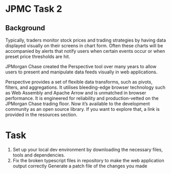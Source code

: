 # JPMC Task 2
## Background
Typically, traders monitor stock prices and trading strategies by having data displayed visually on their screens in chart form. Often these charts will be accompanied by alerts that notify users when certain events occur or when preset price thresholds are hit.

JPMorgan Chase created the Perspective tool over many years to allow users to present and manipulate data feeds visually in web applications.

Perspective provides a set of flexible data transforms, such as pivots, filters, and aggregations. It utilises bleeding-edge browser technology such as Web Assembly and Apache Arrow and is unmatched in browser performance. It is engineered for reliability and production-vetted on the JPMorgan Chase trading floor. Now it’s available to the development community as an open source library. If you want to explore that, a link is provided in the resources section.

# Task
<ol>
  <li>Set up your local dev environment by downloading the necessary files, tools and dependencies.</li>
<li>Fix the broken typescript files in repository to make the web application output correctly
Generate a patch file of the changes you made</li>
</ol>
